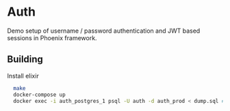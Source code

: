 # Auth

Demo setup of username / password authentication and JWT based sessions in
Phoenix framework.

## Building

Install elixir

```sh
  make
  docker-compose up
  docker exec -i auth_postgres_1 psql -U auth -d auth_prod < dump.sql # sub in actual container name
```
